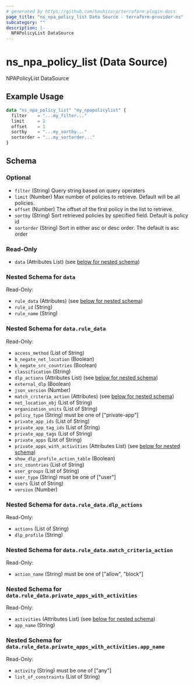 ```yaml
---
# generated by https://github.com/hashicorp/terraform-plugin-docs
page_title: "ns_npa_policy_list Data Source - terraform-provider-ns"
subcategory: ""
description: |-
  NPAPolicyList DataSource
---
```


# ns_npa_policy_list (Data Source)

NPAPolicyList DataSource

## Example Usage

```terraform
data "ns_npa_policy_list" "my_npapolicylist" {
  filter    = "...my_filter..."
  limit     = 2
  offset    = 1
  sortby    = "...my_sortby..."
  sortorder = "...my_sortorder..."
}
```

<!-- schema generated by tfplugindocs -->
## Schema

### Optional

- `filter` (String) Query string based on query operaters
- `limit` (Number) Max number of policies to retrieve. Default will be all policies.
- `offset` (Number) The offset of the first policy in the list to retrieve.
- `sortby` (String) Sort retrieved policies by specified field. Default is policy id
- `sortorder` (String) Sort in either asc or desc order. The default is asc order

### Read-Only

- `data` (Attributes List) (see [below for nested schema](#nestedatt--data))

<a id="nestedatt--data"></a>
### Nested Schema for `data`

Read-Only:

- `rule_data` (Attributes) (see [below for nested schema](#nestedatt--data--rule_data))
- `rule_id` (String)
- `rule_name` (String)

<a id="nestedatt--data--rule_data"></a>
### Nested Schema for `data.rule_data`

Read-Only:

- `access_method` (List of String)
- `b_negate_net_location` (Boolean)
- `b_negate_src_countries` (Boolean)
- `classification` (String)
- `dlp_actions` (Attributes List) (see [below for nested schema](#nestedatt--data--rule_data--dlp_actions))
- `external_dlp` (Boolean)
- `json_version` (Number)
- `match_criteria_action` (Attributes) (see [below for nested schema](#nestedatt--data--rule_data--match_criteria_action))
- `net_location_obj` (List of String)
- `organization_units` (List of String)
- `policy_type` (String) must be one of ["private-app"]
- `private_app_ids` (List of String)
- `private_app_tag_ids` (List of String)
- `private_app_tags` (List of String)
- `private_apps` (List of String)
- `private_apps_with_activities` (Attributes List) (see [below for nested schema](#nestedatt--data--rule_data--private_apps_with_activities))
- `show_dlp_profile_action_table` (Boolean)
- `src_countries` (List of String)
- `user_groups` (List of String)
- `user_type` (String) must be one of ["user"]
- `users` (List of String)
- `version` (Number)

<a id="nestedatt--data--rule_data--dlp_actions"></a>
### Nested Schema for `data.rule_data.dlp_actions`

Read-Only:

- `actions` (List of String)
- `dlp_profile` (String)


<a id="nestedatt--data--rule_data--match_criteria_action"></a>
### Nested Schema for `data.rule_data.match_criteria_action`

Read-Only:

- `action_name` (String) must be one of ["allow", "block"]


<a id="nestedatt--data--rule_data--private_apps_with_activities"></a>
### Nested Schema for `data.rule_data.private_apps_with_activities`

Read-Only:

- `activities` (Attributes List) (see [below for nested schema](#nestedatt--data--rule_data--private_apps_with_activities--activities))
- `app_name` (String)

<a id="nestedatt--data--rule_data--private_apps_with_activities--activities"></a>
### Nested Schema for `data.rule_data.private_apps_with_activities.app_name`

Read-Only:

- `activity` (String) must be one of ["any"]
- `list_of_constraints` (List of String)


